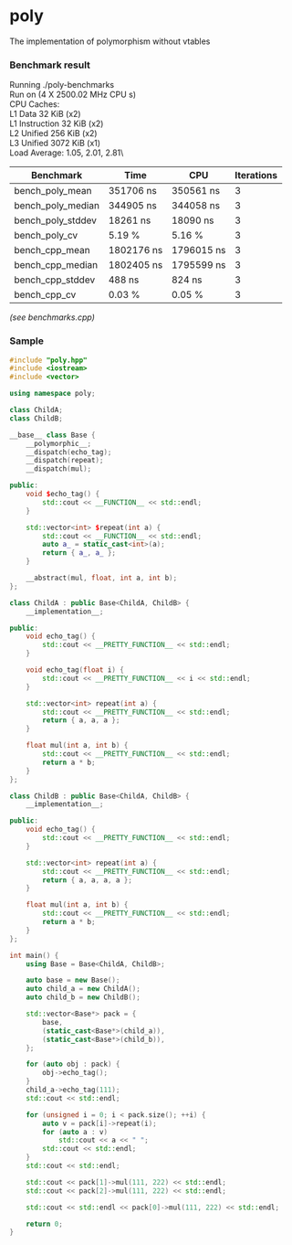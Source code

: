 # poly

The implementation of polymorphism without vtables

### Benchmark result

Running ./poly-benchmarks \
Run on (4 X 2500.02 MHz CPU s) \
CPU Caches: \
L1 Data 32 KiB (x2) \
L1 Instruction 32 KiB (x2) \
L2 Unified 256 KiB (x2) \
L3 Unified 3072 KiB (x1) \
Load Average: 1.05, 2.01, 2.81\

| Benchmark         | Time       | CPU        | Iterations |
| ----------------- | ---------- | ---------- | ---------- |
| bench_poly_mean   | 351706 ns  | 350561 ns  | 3          |
| bench_poly_median | 344905 ns  | 344058 ns  | 3          |
| bench_poly_stddev | 18261 ns   | 18090 ns   | 3          |
| bench_poly_cv     | 5.19 %     | 5.16 %     | 3          |
| bench_cpp_mean    | 1802176 ns | 1796015 ns | 3          |
| bench_cpp_median  | 1802405 ns | 1795599 ns | 3          |
| bench_cpp_stddev  | 488 ns     | 824 ns     | 3          |
| bench_cpp_cv      | 0.03 %     | 0.05 %     | 3          |

_(see benchmarks.cpp)_

### Sample

```C++
#include "poly.hpp"
#include <iostream>
#include <vector>

using namespace poly;

class ChildA;
class ChildB;

__base__ class Base {
    __polymorphic__;
    __dispatch(echo_tag);
    __dispatch(repeat);
    __dispatch(mul);

public:
    void $echo_tag() {
        std::cout << __FUNCTION__ << std::endl;
    }

    std::vector<int> $repeat(int a) {
        std::cout << __FUNCTION__ << std::endl;
        auto a_ = static_cast<int>(a);
        return { a_, a_ };
    }

    __abstract(mul, float, int a, int b);
};

class ChildA : public Base<ChildA, ChildB> {
    __implementation__;

public:
    void echo_tag() {
        std::cout << __PRETTY_FUNCTION__ << std::endl;
    }

    void echo_tag(float i) {
        std::cout << __PRETTY_FUNCTION__ << i << std::endl;
    }

    std::vector<int> repeat(int a) {
        std::cout << __PRETTY_FUNCTION__ << std::endl;
        return { a, a, a };
    }

    float mul(int a, int b) {
        std::cout << __PRETTY_FUNCTION__ << std::endl;
        return a * b;
    }
};

class ChildB : public Base<ChildA, ChildB> {
    __implementation__;

public:
    void echo_tag() {
        std::cout << __PRETTY_FUNCTION__ << std::endl;
    }

    std::vector<int> repeat(int a) {
        std::cout << __PRETTY_FUNCTION__ << std::endl;
        return { a, a, a, a };
    }

    float mul(int a, int b) {
        std::cout << __PRETTY_FUNCTION__ << std::endl;
        return a * b;
    }
};

int main() {
    using Base = Base<ChildA, ChildB>;

    auto base = new Base();
    auto child_a = new ChildA();
    auto child_b = new ChildB();

    std::vector<Base*> pack = {
        base,
        (static_cast<Base*>(child_a)),
        (static_cast<Base*>(child_b)),
    };

    for (auto obj : pack) {
        obj->echo_tag();
    }
    child_a->echo_tag(111);
    std::cout << std::endl;

    for (unsigned i = 0; i < pack.size(); ++i) {
        auto v = pack[i]->repeat(i);
        for (auto a : v)
            std::cout << a << " ";
        std::cout << std::endl;
    }
    std::cout << std::endl;

    std::cout << pack[1]->mul(111, 222) << std::endl;
    std::cout << pack[2]->mul(111, 222) << std::endl;

    std::cout << std::endl << pack[0]->mul(111, 222) << std::endl;

    return 0;
}
```
